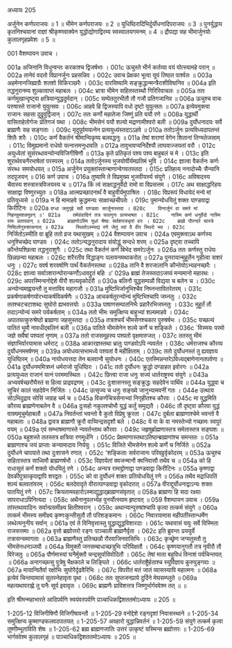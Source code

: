 अध्यायः 205

अर्जुनेन कर्णपराजयः ॥ 1 ॥ भीमेन कर्णपराजयः ॥ 2 ॥ युधिष्ठिरादिभिर्दुर्योधनादिपराजयः ॥ 3 ॥ पुनर्युद्धाय कृतनिश्चयानां राज्ञां श्रीकृष्णवाक्येन युद्धोद्योगाद्विरम्य स्वस्वालयगमनम् ॥ 4 ॥ द्रौपद्या सह भीमार्जुनयोः कुलालगृहप्रवेशः ॥ 5 ॥

001	वैशम्पायन उवाच ।

001a	अजिनानि विधुन्वन्तः करकाश्च द्विजर्षभाः ।
001c	ऊचुस्ते भीर्न कर्तव्या वयं योत्स्यामहे परान् ॥
002a	तानेवं वदतो विप्रानर्जुनः प्रहसन्निव ।
002c	उवाच प्रेक्षका भूत्वा यूयं तिष्ठत पार्श्वतः ॥
003a	अहमेनानजिह्माग्रैः शतशो विकिरञ्छरैः ।
003c	वारयिष्यामि सङ्क्रुद्धान्मन्त्रैराशीविषानिव ॥
004a	इति तद्धनुरानम्य शुल्कावाप्तं महाबलः ।
004c	भ्रात्रा भीमेन सहितस्तस्थौ गिरिरिवाचलः ॥
005a	ततः कर्णमुखान्दृष्ट्वा क्षत्रियान्युद्धदुर्मदान् ।
005c	सम्पेततुरभीतौ तौ गजौ प्रतिगजानिव ॥
006a	ऊचुश्च वाचः परुषास्ते राजानो युयुत्सवः ।
006c	आहवे हि द्विजस्यापि वधो दृष्टो युयुत्सतः ॥
007a	इत्येवमुक्त्वा राजानः सहसा दुद्रुवुर्द्विजान् ।
007c	ततः कर्णो महातेजा जिष्णुं प्रति ययौ रणे ॥
008a	युद्धार्थी वासिताहेतोर्गजः प्रतिगजं यथा ।
008c	भीमसेनं ययौ शल्यो मद्राणामीश्वरो बली ॥
009a	दुर्योधनादयः सर्वे ब्राह्मणैः सह सङ्गताः ।
009c	मृदुपूर्वमयत्नेन प्रत्ययुध्यंस्तदाऽऽहवे ॥
010a	ततोऽर्जुनः प्रत्यविध्यदापतन्तं शितैः शरैः ।
010c	कर्णं वैकर्तनं श्रीमान्विकृष्य बलवद्धनुः ॥
011a	तेषां शराणां वेगेन शितानां तिग्मतेजसाम् ।
011c	विमुह्यमानो राधेयो यत्नात्तमनुधावति ॥
012a	तावुभावप्यनिर्देश्यौ लाघवाज्जयतां वरौ ।
012c	अयुध्येतां सुसंरब्धावन्योन्यविजिगीषिणौ ॥
013a	कृते प्रतिकृतं पश्य पश्य बाहुबलं च मे ।
013c	इति शूरार्थवचनैरभाषेतां परस्परम् ॥
014a	ततोऽर्जुनस्य भुजयोर्वीर्यमप्रतिमं भुवि ।
014c	ज्ञात्वा वैकर्तनः कर्णः संरब्धः समयोधयत् ॥
015a	अर्जुनेन प्रयुक्तांस्तान्बाणान्वेगवतस्तदा ।
015c	प्रतिहत्य ननादोच्चैः सैन्यानि तदपूजयन् ॥
016	कर्ण उवाच ।
016a	तुष्यामि ते विप्रमुख्य भुजवीयर्स्य संयुगे ।
016c	अविषादस्य चैवास्य शस्त्रास्त्रविजयस्य च ॥
017a	किं त्वं साक्षाद्धनुर्वेदो रामो वा विप्रसत्तम ।
017c	अथ साक्षाद्धरिहयः साक्षाद्वा विष्णुरच्युतः ॥
018a	आत्मप्रच्छादनार्थं वै बाहुवीर्यमुपाश्रितः ।
018c	विप्ररूपं विधायेदं मन्ये मां प्रतियुध्यसे ॥
019a	न हि मामाहवे क्रुद्धमन्यः साक्षाच्छचीपतेः ।
019c	पुमान्योधयितुं शक्तः पाण्डवाद्वा किरीटिनः ॥
020a	`दग्धा जतुगृहे सर्वे पाण्डवाः सार्जुनास्तदा ।
020c	विनार्जुनं वा समरे मां निहन्तुमशक्नुवन् ॥'
021a	तमेवंवादिनं तत्र फाल्गुनः प्रत्यभाषत ।
021c	नास्मि कर्ण धनुर्वेदो नास्मि रामः प्रतापवान् ॥
022a	ब्राह्मणोऽस्मि युधां श्रेष्ठः सर्वशस्त्रभृतां वरः ।
022c	ब्राह्मे पौरन्दरे चास्त्रे निष्ठितोगुरुशासनात् ॥
023a	स्थितोऽस्म्यद्य रणे जेतुं त्वां वै वीर स्थिरो भव ।
023c	`निर्जितोऽस्मीति वा ब्रूहि ततो व्रज यथासुखम् ॥
024	वैशम्पायन उवाच ।
024a	एवमुक्त्वाऽथ कर्णस्य धनुश्चिच्छेद पाण्डवः ।
024c	ततोऽन्यद्धनुरादाय संयोद्धुं सन्दधे शरम् ॥
025a	दृष्ट्वा तच्चापि कौन्तेयश्छित्वा तद्धनुराशुगैः ।
025c	तथा वैकर्तनं कर्णं बिभेद समरेऽर्जुनः ॥
026a	ततः कर्णस्तु राधेयः छिन्नछन्वा महाबलः ।
026c	शरैरतीव विद्धाङ्गः पलायनमथाकरोत् ॥
027a	पुनरायान्मुहूर्तेन गृहीत्वा सशरं धनुः ।
027c	ववर्ष शरवर्षाणि पार्थं वैकर्तनस्तथा ॥
028a	तानि वै शरजालानि कौन्तेयोऽभ्यहनच्छरैः ।
028c	ज्ञात्वा सर्वाञ्शरान्घोरान्कर्णोऽधावद्द्रुतं बहिः ॥'
029a	ब्राह्मं तेजस्तदाऽजय्यं मन्यमानो महारथः ।
029c	अपरस्मिन्वनोद्देशे वीरौ शल्यवृकोदरौ ॥
030a	बलिनौ युद्धसम्पन्नौ विद्यया च बलेन च ।
030c	अन्योन्यमाह्वयन्तौ तु मत्ताविव महागजौ ॥
031a	मुष्टिभिर्जानुभिश्चैव निघ्नन्तावितरेतरम् ।
031c	प्रकर्षणाकर्षणयोरभ्याकर्षविकर्षणैः ॥
032a	आचकर्षतुरन्योन्यं मुष्टिभिश्चापि जघ्नतुः ।
032c	ततश्चटचटाशब्दः सुघोरो ह्यभवत्तयोः ॥
033a	पाषाणसम्पातनिभैः प्रहारैरभिजघ्नतुः ।
033c	मुहूर्तं तौ तदाऽन्योन्यं समरे पर्यकर्षताम् ॥
034a	ततो भीमः समुत्क्षिप्य बाहुभ्यां शल्यमाहवे ।
034c	अपातयत्कुरुश्रेष्ठो ब्राह्मणा जहसुस्तदा ॥
035a	तत्राश्चर्यं भीमसेनश्चकार पुरुषर्षभः ।
035c	यच्छल्यं पातितं भूमौ नावधीद्बलिनं बली ॥
036a	पातिते भीमसेनेन शल्ये कर्णे च शङ्किते ।
036c	`विस्मयः परमो जज्ञे सर्वेषां पश्यतां नृणाम् ॥
037a	ततो राजसमूहस्य पश्यतो वृक्षमारुजत् ।
037c	ततस्तु भीमं संज्ञाभिर्वारयामास धर्मराट् ॥
038a	आकारज्ञस्तथा भ्रातुः पाण्डवोऽपि न्यवर्तत ।
038c	धर्मराजश्च कौरव्य दुर्योधनममर्षणम् ॥
039a	अयोधयत्सभामध्ये पश्यतां वै महीक्षिताम् ।
039c	ततो दुर्योधनस्तं तु ह्यवज्ञाय युधिष्ठिरम् ॥
040a	नायोधयत्तदा तेन बलवान्वै सुयोधनः ।
040c	एतस्मिन्नन्तरेऽविध्यद्बाणेनानतपर्वणा ॥
041a	दुर्योधनममित्रघ्नं धर्मराजो युधिष्ठिरः ।
041c	ततो दुर्योधनः क्रुद्धो दण्डाहत इवोरगः ॥
042a	प्रत्ययुध्यत राजानं यत्नं परममास्थितः ।
042c	छित्त्वा राजा धनुः सज्यं धार्तराष्ट्रस्य संयुगे ॥
043a	अभ्यवर्षच्छरौघैस्तं स हित्वा प्राद्रवद्रणम् ।
043c	दुःशासनस्तु सङ्क्रुद्धः सहदेवेन पार्थिव ॥
044a	युद्ध्वा च सुचिरं कालं सहदेवेन निर्जितः ।
044c	उत्सृज्य च धनुः सङ्ख्ये जानुभ्यामवनीं गतः ।
044e	उत्थाय सोऽभिदुद्राव सोसिं जग्राह चर्म च ॥
045a	विकर्णचित्रसेनाभ्यां निगृहीतश्च कौरवः ।
045c	मा युद्धमिति कौरव्य ब्राह्मणेनाबलेन वै ॥
046a	दुःसहो नकुलश्चोभौ युद्धं कर्तुं समुद्यतै ।
046c	तौ दृष्ट्वा कौरवा युद्धं वाक्यमूचुर्महाबलौ ॥
047a	निवर्तन्तां भवन्तो वै कुतो विप्रेषु क्रूरता ।
047c	दुर्बला ब्राह्मणाश्चेमे भवन्तो वै महाबलाः ॥
048a	द्वावत्र ब्राह्मणौ क्रूरौ वाय्विन्द्रसदृशौ बले ।
048c	ये वा के वा नमस्तेभ्यो गच्छामः स्वपुरं वयम् ॥
049a	एवं सम्भाषमाणास्ते न्यवर्तन्ताथ कौरवाः ।
049c	जहृषुर्ब्राह्मणास्तत्र समेतास्तत्र सङ्घशः ॥
050a	बहुशस्ते ततस्तत्र क्षत्रिया रणमूर्धनि ।
050c	प्रेक्षमाणास्तथाऽतिष्ठन्ब्राह्मणांश्च समन्ततः ॥
051a	ब्राह्मणाश्च जयं प्राप्ताः कन्यामादाय निर्ययुः ।
051c	विजिते भीमसेनेन शल्ये कर्णे च निर्जिते ॥
052a	दुर्योधने चापयाते तथा दुःशासने रणात् ।
052c	'शङ्किताः सर्वराजानः परिवव्रुर्वृकोदरम् ॥
053a	ऊचुश्च सहितास्तत्र साध्विमौ ब्राह्मणर्षभौ ।
053c	विज्ञायेतां क्वजन्मानौ क्वनिवासौ तथैव च ॥
054a	को हि राधासुतं कर्णं शक्तो योधयितुं रणे ।
054c	अन्यत्र रामाद्द्रोणाद्वा पाण्डवाद्वा किरीटिनः ॥
055a	कृष्णाद्वा देवकीपुत्रात्कृपाद्वापि शरद्वतः ।
055c	को वा दुर्योधनं शक्तः प्रतियोधयितुं रणे ॥
056a	तथैव मद्राधिपतिं शल्यं बलवतांवरम् ।
056c	बलदेवादृते वीरात्पाण्डवाद्वा वृकोदरात् ॥
057a	वीराद्दुर्योधनाद्वाऽन्यः शक्तः पातयितुं रणे ।
057c	क्रियतामवहारोऽस्माद्युद्धाद्ब्राह्मणसंवृतात् ॥
058a	ब्राह्मणा हि सदा रक्ष्याः सापराधाऽपिनित्यदा ।
058c	अथैनानुपलभ्येह पुनर्योत्स्याम हृष्टवत् ॥
059	वैशम्पायन उवाच ।
059a	तांस्तथावादिनः सर्वान्प्रसमीक्ष्य क्षितीश्वरान् ।
059c	अथान्यान्पुरुषांश्चापि कृत्वा तत्कर्म संयुगे ॥
060a	तत्कर्म भीमस्य समीक्ष्य कृष्णःकुन्तीसुतौ तौ परिशङ्कमानः ।
060c	निवारयामास महीपतींस्तान्धर्मेण लब्धेत्यनुनीय सर्वान् ॥
061a	एवं ते विनिवृत्तास्तु युद्धाद्युद्धविशारदाः ।
061c	यथावासं ययुः सर्वे विस्मिता राजसत्तमाः ॥
062a	वृत्तो ब्रह्मोत्तरो रङ्गः पाञ्चाली ब्राह्मणैर्वृता ।
062c	इति ब्रुवन्तः प्रययुर्ये तत्रासन्समागताः ॥
063a	ब्राह्मणैस्तु प्रतिच्छन्नौ रौरवाजिनवासिभिः ।
063c	कृच्छ्रेण जग्मतुस्तौ तु भीमसेनधनञ्जयौ ॥
064a	विमुक्तौ जनसम्बाधाच्छत्रुभिः परिविक्षतौ ।
064c	कृष्णयानुगतौ तत्र नृवीरौ तौ विरेजतुः ॥
065a	पौर्णमास्यां घनैर्मुक्तौ चन्द्रसूर्याविवोदितौ ।
065c	तेषां माता बहुविधं विनाशं पर्यचिन्तयत् ॥
066a	अनागच्छत्सु पुत्रेषु भैक्षकाले च लिङ्घिते ।
066c	धार्तराष्ट्रैर्हताश्च स्युर्विज्ञाय कुरुपुङ्गवाः ॥
067a	मायान्वितैर्वा रक्षोभिः सुघोरैर्दृढवैरिभिः ।
067c	विपरीतं मतं जातं व्यासस्यापि महात्मनः ॥
068a	इत्येवं चिन्तयामासं सुतस्नेहावृता पृथा ।
068c	ततः सुप्तजनप्राये दुर्दिने मेघसम्प्लुते ॥
069a	महत्यथापराह्णे तु घनैः सूर्य इवावृतः ।
069c	ब्राह्मणैः प्राविशत्तत्र जिष्णुर्भार्गववेश्म तत् ॥ ॥

इति श्रीमन्महाभारते आदिपर्वणि स्वयंवरपर्वणि प़ञ्चाधिकद्विशततमोऽध्यायः ॥ 205 ॥

1-205-12 विजिगीषिणौ विजिगीषावन्तौ ॥ 1-205-29 वनोद्देशे रङ्गदृशां निवासस्थाने ॥ 1-205-34 समुत्क्षिप्य कूष्माण्डफलवदपातयत् ॥ 1-205-57 अवहारो युद्धान्निवर्तनं ॥ 1-205-59 संयुगे तत्कर्म कृत्वा तूष्णीम्भूताविति शेषः ॥ 1-205-62 ब्रह्म ब्राह्मणजातिः उत्तरं उत्कृष्टं यस्मिन्स ब्रह्मोत्तरः ॥ 1-205-69 भार्गववेश्म कुलालगृहं ॥ पाञ्चाधिकद्विशततमोऽध्यायः ॥ 205 ॥
